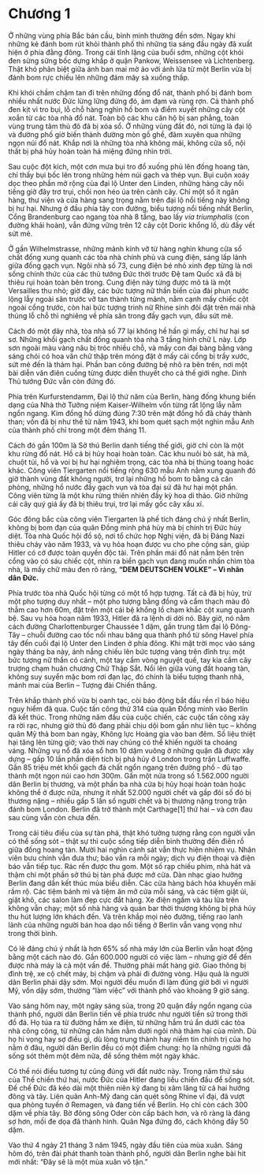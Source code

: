 # Chương 1

Ở những vùng phía Bắc bán cầu, bình minh thường đến sớm. Ngay khi những kẻ đánh bom rút khỏi thành phố thì những tia sáng đầu ngày đã xuất hiện ở phía đằng đông. Trong cái tĩnh lặng của buổi sớm, những cột khói đen sừng sững bốc dựng khắp ở quận Pankow, Weissensee và Lichtenberg. Thật khó phân biệt giữa ánh ban mai mờ ảo với ánh lửa từ một Berlin vừa bị đánh bom rực chiếu lên những đám mây sà xuống thấp.

Khi khói chầm chậm tan đi trên những đống đổ nát, thành phố bị đánh bom nhiều nhất nước Đức lừng lững đứng đó, ảm đạm và rùng rợn. Cả thành phố đen kịt vì tro bụi, lỗ chỗ hàng nghìn hố bom và điểm xuyết những cây cột xoắn từ các tòa nhà đổ nát. Toàn bộ các khu căn hộ bị san phẳng, toàn vùng trung tâm thủ đô đã bị xóa sổ. Ở những vùng đất đó, nơi từng là đại lộ và đường phố giờ biến thành đường mòn gồ ghề, đâm xuyên qua những ngọn núi đổ nát. Khắp nơi là những tòa nhà không mái, không cửa sổ, nội thất bị phá hủy hoàn toàn há miệng đứng nhìn trời.

Sau cuộc đột kích, một cơn mưa bụi tro đổ xuống phủ lên đống hoang tàn, chỉ thấy bụi bốc lên trong những hẻm núi gạch và thép vụn. Bụi cuộn xoáy dọc theo phần mở rộng của đại lộ Unter den Linden, những hàng cây nổi tiếng giờ đây trơ trụi, chồi non héo úa trên cành cây. Chỉ một số ít ngân hàng, thư viện và cửa hàng sang trọng nằm trên đại lộ nổi tiếng này không bị hư hại. Nhưng ở đầu phía tây con đường, biểu tượng nổi tiếng nhất Berlin, Cổng Brandenburg cao ngang tòa nhà 8 tầng, bao lấy _via triumphalis_ \(con đường khải hoàn\), vẫn đứng vững trên 12 cây cột Doric khổng lồ, dù đầy vết sứt mẻ.

Ở gần Wilhelmstrasse, những mảnh kính vỡ từ hàng nghìn khung cửa sổ chất đống xung quanh các tòa nhà chính phủ và cung điện, sáng lấp lánh giữa đống gạch vụn. Ngôi nhà số 73, cung điện bé nhỏ xinh đẹp từng là nơi sống chính thức của các thủ tướng Đức thời trước Đệ tam Quốc xã đã bị thiêu rụi hoàn toàn bên trong. Cung điện này từng được mô tả là một Versailles thu nhỏ; giờ đây, các bức tượng nữ thần biển của đài phun nước lộng lẫy ngoài sân trước vỡ tan thành từng mảnh, nằm cạnh mấy chiếc cột ngoài cổng trước, còn hai bức tượng trinh nữ Rhine sinh đôi đặt trên mái nhà thủng lỗ chỗ thì nghiêng về phía sân trong đầy gạch vụn, đầu sứt mẻ.

Cách đó một dãy nhà, tòa nhà số 77 lại không hề hấn gì mấy, chỉ hư hại sơ sơ. Những khối gạch chất đống quanh tòa nhà 3 tầng hình chữ L này. Lớp sơn ngoài màu vàng nâu bị tróc nhiều chỗ, và mấy con đại bàng bằng vàng sáng chói có hoa văn chữ thập trên móng đặt ở mấy cái cổng bị trầy xước, sứt mẻ đến là thảm hại. Phần ban công đường bệ nhô ra bên trên, nơi một bài diễn văn điên cuồng từng được diễn thuyết cho cả thế giới nghe. Dinh Thủ tướng Đức vẫn còn đứng đó.

Phía trên Kurfurstendamm, Đại lộ thứ năm của Berlin, hàng đống khung biến dạng của Nhà thờ Tưởng niệm Kaiser-Wilhelm vốn từng rất lộng lẫy nằm ngổn ngang. Kim đồng hồ dừng đúng 7:30 trên mặt đồng hồ đã cháy thành than; vốn đã bị như thế từ năm 1943, khi bom quét sạch một nghìn mẫu Anh của thành phố chỉ trong một đêm tháng 11.

Cách đó gần 100m là Sở thú Berlin danh tiếng thế giới, giờ chỉ còn là một khu rừng đổ nát. Hồ cá bị hủy hoại hoàn toàn. Các khu nuôi bò sát, hà mã, chuột túi, hổ và voi bị hư hại nghiêm trọng, các tòa nhà bị thủng toang hoác khác. Công viên Tiergarten nổi tiếng rộng 630 mẫu Anh nằm xung quanh đó giờ thành vùng đất không người, trơ lại những hố bom to bằng cả căn phòng, những hồ nước đầy gạch vụn và tòa đại sứ đã hư hại một phần. Công viên từng là một khu rừng thiên nhiên đầy kỳ hoa di thảo. Giờ những cái cây quý giá ấy đã bị thiêu trụi, trơ lại mấy gốc cây xấu xí.

Góc đông bắc của công viên Tiergarten là phế tích đáng chú ý nhất Berlin, không bị bom đạn của quân Đồng minh phá hủy mà bị chính trị Đức hủy diệt. Tòa nhà Quốc hội đồ sộ, nơi tổ chức họp Nghị viện, đã bị Đảng Nazi thiêu cháy vào năm 1933, và vụ hỏa hoạn được vu cho phe cộng sản, giúp Hitler có cớ được toàn quyền độc tài. Trên phần mái đổ nát nằm bên trên cổng vào có sáu chiếc cột, nhìn ra biển gạch vụn đang muốn nhấn chìm tòa nhà, là mấy chữ màu đen rõ ràng, **“DEM DEUTSCHEN VOLKE” – Vì nhân dân Đức.**

Phía trước tòa nhà Quốc hội từng có một tổ hợp tượng. Tất cả đã bị hủy, trừ một pho tượng duy nhất – một pho tượng bằng đồng và cẩm thạch màu đỏ thẫm cao hơn 60m, đặt trên một cái bệ khổng lồ chạm khắc cột xung quanh bệ. Sau vụ hỏa hoạn năm 1933, Hitler đã ra lệnh di dời nó. Bây giờ, nó nằm cách đường Charlottenburger Chaussée 1 dặm, gần trung tâm đại lộ Đông-Tây – chuỗi đường cao tốc nối nhau băng qua thành phố từ sông Havel phía tây đến cuối đại lộ Unter den Linden ở phía đông. Khi mặt trời mọc vào sáng ngày tháng ba này, ánh nắng chiếu lên bức tượng vàng trên đỉnh trụ: một bức tượng nữ thần có cánh, một tay cầm vòng nguyệt quế, tay kia cầm cây trượng chạm huân chương Chữ Thập Sắt. Nổi lên giữa vùng đất hoang tàn, không suy suyển mặc bom rơi đạn lạc, đó chính là biểu tượng thanh nhã, mảnh mai của Berlin – Tượng đài Chiến thắng.

Trên khắp thành phố vừa bị oanh tạc, còi báo động bắt đầu rền rĩ báo hiệu nguy hiểm đã qua. Cuộc tấn công thứ 314 của quân Đồng minh vào Berlin đã kết thúc. Trong những năm đầu của cuộc chiến, các cuộc tấn công xảy ra rời rạc, nhưng giờ thủ đô đang phải chịu dội bom gần như liên tục – không quân Mỹ thả bom ban ngày, Không lực Hoàng gia vào ban đêm. Số liệu thiệt hại tăng lên từng giờ; vào thời nay chúng có thể khiến người ta choáng váng. Những vụ nổ đã xóa sổ hơn 10 dặm vuông ở những quận đã được xây dựng – gấp 10 lần phần diện tích bị phá hủy ở London trong trận Luffwaffe. Gần 85 triệu mét khối gạch đá chất ngổn ngang trên đường phố - đủ tạo thành một ngọn núi cao hơn 300m. Gần một nửa trong số 1.562.000 người dân Berlin bị thương, và một phần ba nhà cửa bị hủy hoại hoàn toàn hoặc không thể ở được nữa, nhưng ít nhất 52.000 người chết và gấp đôi số đó bị thương nặng – nhiều gấp 5 lần số người chết và bị thương nặng trong trận đánh bom London. Berlin đã trở thành một Carthage\[1\] thứ hai – và cơn đau sau cùng vẫn còn chưa đến.

Trong cái tiêu điều của sự tàn phá, thật khó tưởng tượng rằng con người vẫn có thể sống sót – thật sự thì cuộc sống tiếp diễn bình thường đến điên rồ giữa đống hoang tàn. Mười hai nghìn cảnh sát vẫn thực hiện nhiệm vụ. Nhân viên bưu chính vẫn đưa thư; báo vẫn ra mỗi ngày; dịch vụ điện thoại và điện báo vẫn tiếp tục. Rác rến được thu gom. Một số rạp chiếu phim, nhà hát và thậm chí một phần sở thú bị tàn phá được mở cửa. Dàn nhạc giao hưởng Berlin đang dần kết thúc mùa biểu diễn. Các cửa hàng bách hóa khuyến mãi rầm rộ. Các tiệm bánh mì và tiệm ăn mở cửa mỗi sáng, và các tiệm giặt ủi, giặt khô, các salon làm đẹp cực đắt hàng. Xe điện ngầm và tàu lửa trên không vẫn chạy; một số nhà hàng và quán bar thời thượng không bị phá hủy thu hút lượng lớn khách đến. Và trên khắp mọi nẻo đường, tiếng rao lanh lảnh của những người bán hoa dạo nổi tiếng ở Berlin vẫn vang vọng như trong thời bình.

Có lẽ đáng chú ý nhất là hơn 65% số nhà máy lớn của Berlin vẫn hoạt động bằng một cách nào đó. Gần 600.000 người có việc làm – nhưng giờ để đến được nhà máy là cả một vấn đề. Thường phải mất hàng giờ. Giao thông bị đình trệ, xe cộ chết máy, bị chậm và phải đi đường vòng. Hậu quả là người dân Berlin phải dậy sớm. Mọi người đều muốn đi làm đúng giờ bởi vì người Mỹ, vốn dậy sớm, thường “làm việc” với thành phố vào khoảng 9 giờ sáng.

Vào sáng hôm nay, một ngày sáng sủa, trong 20 quận đầy ngổn ngang của thành phố, người dân Berlin tiến về phía trước như người tiền sử trong thời đồ đá. Họ túa ra từ đường hầm xe điện, từ những hầm trú ẩn dưới các tòa nhà công cộng, từ những căn hầm nằm dưới ngôi nhà thảm hại của mình. Dù họ hi vọng hay sợ điều gì, dù lòng trung thành hay niềm tin chính trị của họ nằm ở đâu, người dân Berlin đều có một điểm chung: họ là những người đã sống sót thêm một đêm nữa, để sống thêm một ngày khác.

Có thể nói điều tương tự cũng đúng với đất nước này. Trong năm thứ sáu của Thế chiến thứ hai, nước Đức của Hitler đang liều chiến đấu để sống sót. Đế chế Đức đã kéo dài một thiên niên kỷ đang bị xâm lăng từ cả hai hướng đông và tây. Liên quân Anh-Mỹ đang càn quét sông Rhine vĩ đại, đã vượt qua phòng tuyến ở Remagen, và đang tiến về Berlin. Họ chỉ còn cách 300 dặm về phía tây. Bờ đông sông Oder còn cấp bách hơn, và rõ ràng là đáng sợ hơn, mối đe dọa đã thành hình. Quân Nga đứng đó, cách không đầy 50 dặm.

Vào thứ 4 ngày 21 tháng 3 năm 1945, ngày đầu tiên của mùa xuân. Sáng hôm đó, trên đài phát thanh toàn thành phố, người dân Berlin nghe bài hit mới nhất: “Đây sẽ là một mùa xuân vô tận.”

